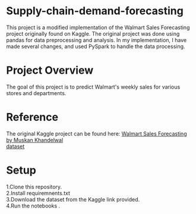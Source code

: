# Supply-chain-demand-forecasting
This project is a modified implementation of the Walmart Sales Forecasting project originally found on Kaggle. The original project was done using pandas for data preprocessing and analysis. In my implementation, I have made several changes, and used PySpark to handle the data processing.

# Project Overview
The goal of this project is to predict Walmart's weekly sales for various stores and departments.

# Reference
The original Kaggle project can be found here: [Walmart Sales Forecasting by Muskan Khandelwal](https://www.kaggle.com/code/muskankhandelwal/walmart-sales-forecasting/) <br/>
[dataset](https://www.kaggle.com/datasets/aslanahmedov/walmart-sales-forecast/data)

# Setup
1.Clone this repository. <br/> 
2.Install requiremnents.txt <br/> 
3.Download the dataset from the Kaggle link provided. <br/> 
4.Run the notebooks .
